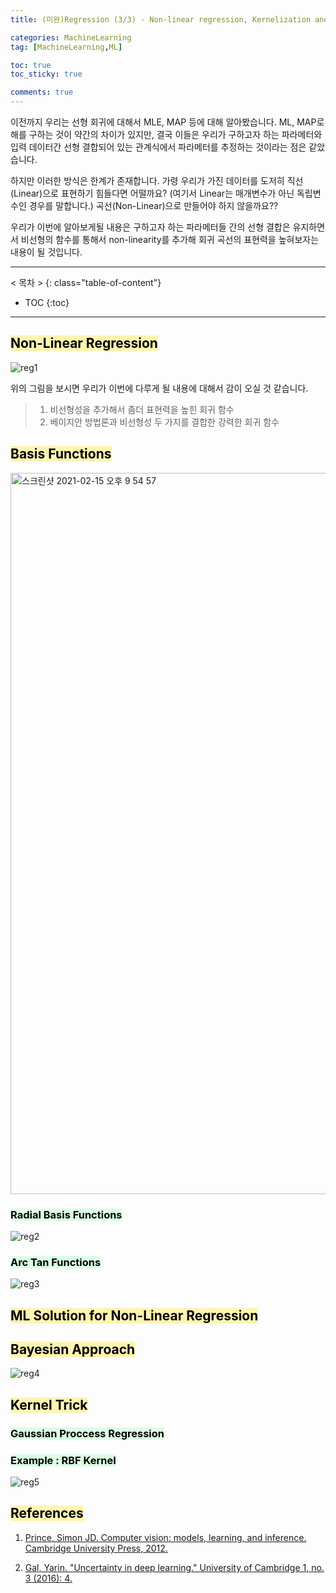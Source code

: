 ```yaml
---
title: (미완)Regression (3/3) - Non-linear regression, Kernelization and Gaussian processes

categories: MachineLearning
tag: [MachineLearning,ML]

toc: true
toc_sticky: true

comments: true
---
```


이전까지 우리는 선형 회귀에 대해서 MLE, MAP 등에 대해 알아봤습니다. ML, MAP로 해를 구하는 것이 약간의 차이가 있지만, 
결국 이들은 우리가 구하고자 하는 파라메터와 입력 데이터간 선형 결합되어 있는 관계식에서 파라메터를 추정하는 것이라는 점은 같았습니다.

하지만 이러한 방식은 한계가 존재합니다. 가령 우리가 가진 데이터를 도저히 직선(Linear)으로 표현하기 힘들다면 어떨까요? (여기서 Linear는 매개변수가 아닌 독립변수인 경우를 말합니다.)
곡선(Non-Linear)으로 만들어야 하지 않을까요??

우리가 이번에 알아보게될 내용은 구하고자 하는 파라메터들 간의 선형 결합은 유지하면서 비선형의 함수를 통해서 non-linearity를 추가해 회귀 곡선의 표현력을 높혀보자는 내용이 될 것입니다.

---
< 목차 >
{: class="table-of-content"}
* TOC
{:toc}
---

## <mark style='background-color: #fff5b1'> Non-Linear Regression </mark>

![reg1](https://user-images.githubusercontent.com/48202736/107945467-03f36f00-6fd3-11eb-86ec-1a68cda77511.png)

위의 그림을 보시면 우리가 이번에 다루게 될 내용에 대해서 감이 오실 것 같습니다.

> 1. 비선형성을 추가해서 좀더 표현력을 높힌 회귀 함수 <br>
> 2. 베이지안 방법론과 비선형성 두 가지를 결합한 강력한 회귀 함수 <br>



## <mark style='background-color: #fff5b1'> Basis Functions </mark>

<img width="1154" alt="스크린샷 2021-02-15 오후 9 54 57" src="https://user-images.githubusercontent.com/48202736/107949532-c2fe5900-6fd8-11eb-9117-40161f31dc8c.png">


### <mark style='background-color: #dcffe4'> Radial Basis Functions </mark>

![reg2](https://user-images.githubusercontent.com/48202736/107945481-081f8c80-6fd3-11eb-94c4-71fdea34641d.png)

### <mark style='background-color: #dcffe4'> Arc Tan Functions </mark>

![reg3](https://user-images.githubusercontent.com/48202736/107945484-08b82300-6fd3-11eb-9229-944ad2186d69.png)





## <mark style='background-color: #fff5b1'> ML Solution for Non-Linear Regression </mark>






## <mark style='background-color: #fff5b1'> Bayesian Approach </mark>

![reg4](https://user-images.githubusercontent.com/48202736/107945486-0950b980-6fd3-11eb-917c-87da25117dd2.png)




## <mark style='background-color: #fff5b1'> Kernel Trick </mark>

### <mark style='background-color: #dcffe4'> Gaussian Proccess Regression </mark>

### <mark style='background-color: #dcffe4'> Example : RBF Kernel  </mark>

![reg5](https://user-images.githubusercontent.com/48202736/107945487-09e95000-6fd3-11eb-8087-6a7b8363506b.png)






## <mark style='background-color: #fff5b1'> References </mark>

1. [Prince, Simon JD. Computer vision: models, learning, and inference. Cambridge University Press, 2012.](http://www.computervisionmodels.com/)

2. [Gal, Yarin. "Uncertainty in deep learning." University of Cambridge 1, no. 3 (2016): 4.](https://www.cs.ox.ac.uk/people/yarin.gal/website/blog_2248.html)

